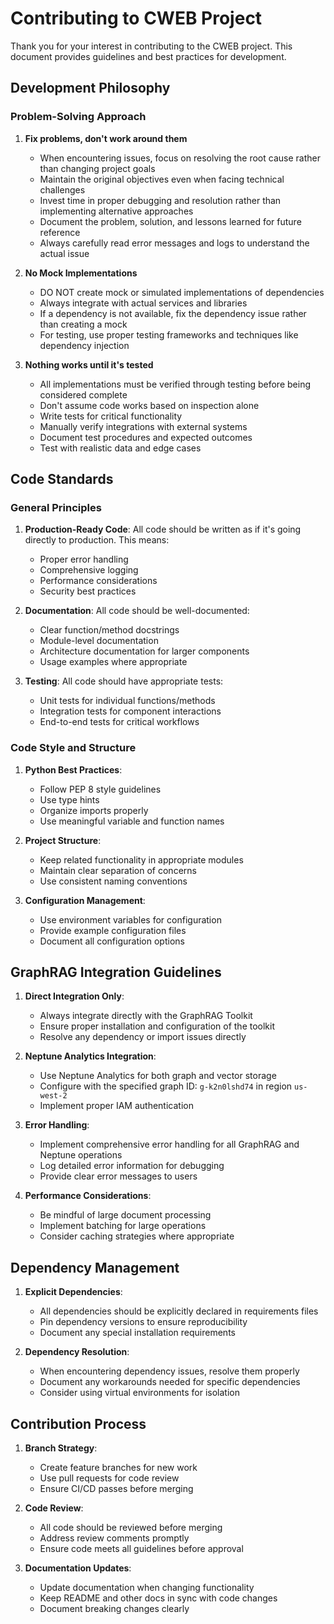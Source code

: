 # Contributing to CWEB Project

Thank you for your interest in contributing to the CWEB project. This document provides guidelines and best practices for development.

## Development Philosophy

### Problem-Solving Approach

1. **Fix problems, don't work around them**
   - When encountering issues, focus on resolving the root cause rather than changing project goals
   - Maintain the original objectives even when facing technical challenges
   - Invest time in proper debugging and resolution rather than implementing alternative approaches
   - Document the problem, solution, and lessons learned for future reference
   - Always carefully read error messages and logs to understand the actual issue

2. **No Mock Implementations**
   - DO NOT create mock or simulated implementations of dependencies
   - Always integrate with actual services and libraries
   - If a dependency is not available, fix the dependency issue rather than creating a mock
   - For testing, use proper testing frameworks and techniques like dependency injection

3. **Nothing works until it's tested**
   - All implementations must be verified through testing before being considered complete
   - Don't assume code works based on inspection alone
   - Write tests for critical functionality
   - Manually verify integrations with external systems
   - Document test procedures and expected outcomes
   - Test with realistic data and edge cases

## Code Standards

### General Principles

1. **Production-Ready Code**: All code should be written as if it's going directly to production. This means:
   - Proper error handling
   - Comprehensive logging
   - Performance considerations
   - Security best practices

2. **Documentation**: All code should be well-documented:
   - Clear function/method docstrings
   - Module-level documentation
   - Architecture documentation for larger components
   - Usage examples where appropriate

3. **Testing**: All code should have appropriate tests:
   - Unit tests for individual functions/methods
   - Integration tests for component interactions
   - End-to-end tests for critical workflows

### Code Style and Structure

1. **Python Best Practices**:
   - Follow PEP 8 style guidelines
   - Use type hints
   - Organize imports properly
   - Use meaningful variable and function names

2. **Project Structure**:
   - Keep related functionality in appropriate modules
   - Maintain clear separation of concerns
   - Use consistent naming conventions

3. **Configuration Management**:
   - Use environment variables for configuration
   - Provide example configuration files
   - Document all configuration options

## GraphRAG Integration Guidelines

1. **Direct Integration Only**:
   - Always integrate directly with the GraphRAG Toolkit
   - Ensure proper installation and configuration of the toolkit
   - Resolve any dependency or import issues directly

2. **Neptune Analytics Integration**:
   - Use Neptune Analytics for both graph and vector storage
   - Configure with the specified graph ID: `g-k2n0lshd74` in region `us-west-2`
   - Implement proper IAM authentication

3. **Error Handling**:
   - Implement comprehensive error handling for all GraphRAG and Neptune operations
   - Log detailed error information for debugging
   - Provide clear error messages to users

4. **Performance Considerations**:
   - Be mindful of large document processing
   - Implement batching for large operations
   - Consider caching strategies where appropriate

## Dependency Management

1. **Explicit Dependencies**:
   - All dependencies should be explicitly declared in requirements files
   - Pin dependency versions to ensure reproducibility
   - Document any special installation requirements

2. **Dependency Resolution**:
   - When encountering dependency issues, resolve them properly
   - Document any workarounds needed for specific dependencies
   - Consider using virtual environments for isolation

## Contribution Process

1. **Branch Strategy**:
   - Create feature branches for new work
   - Use pull requests for code review
   - Ensure CI/CD passes before merging

2. **Code Review**:
   - All code should be reviewed before merging
   - Address review comments promptly
   - Ensure code meets all guidelines before approval

3. **Documentation Updates**:
   - Update documentation when changing functionality
   - Keep README and other docs in sync with code changes
   - Document breaking changes clearly
